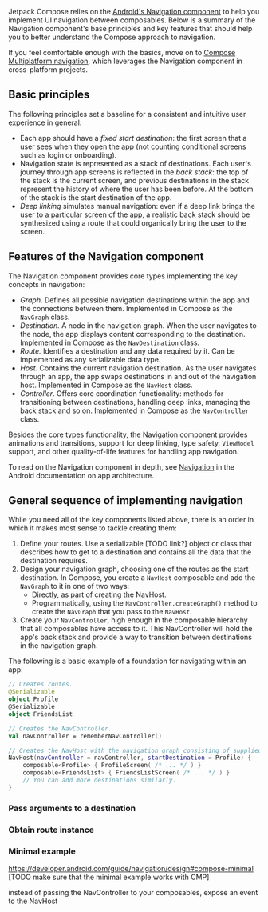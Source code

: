 [//]: # (title: Navigation in Compose)

Jetpack Compose relies on the [Android's Navigation component](https://developer.android.com/guide/navigation) 
to help you implement UI navigation between composables.
Below is a summary of the Navigation component's base principles and key features that should help you to better understand
the Compose approach to navigation.

If you feel comfortable enough with the basics, move on to [Compose Multiplatform navigation](compose-navigation-routing.md),
which leverages the Navigation component in cross-platform projects.

## Basic principles

The following principles set a baseline for a consistent and intuitive user experience in general:

* Each app should have a _fixed start destination_: the first screen that a user sees when they open the app
    (not counting conditional screens such as login or onboarding).
* Navigation state is represented as a stack of destinations.
    Each user's journey through app screens is reflected in the _back stack_: the top of the stack is the current screen,
    and previous destinations in the stack represent the history of where the user has been before.
    At the bottom of the stack is the start destination of the app.
* _Deep linking_ simulates manual navigation: even if a deep link brings the user to a particular screen of the app,
    a realistic back stack should be synthesized using a route that could organically bring the user to the screen. 

## Features of the Navigation component

The Navigation component provides core types implementing the key concepts in navigation:

* _Graph_. Defines all possible navigation destinations within the app and the connections between them.
    Implemented in Compose as the `NavGraph` class.
* _Destination._ A node in the navigation graph. When the user navigates to the node, the app displays content corresponding
    to the destination. Implemented in Compose as the `NavDestination` class.
* _Route._ Identifies a destination and any data required by it. Can be implemented as any serializable data type.
* _Host_. Contains the current navigation destination. As the user navigates through an app, the app swaps destinations
  in and out of the navigation host. Implemented in Compose as the `NavHost` class.
* _Controller_. Offers core coordination functionality: methods for transitioning between destinations,
    handling deep links, managing the back stack and so on. Implemented in Compose as the `NavController` class.

Besides the core types functionality, the Navigation component provides animations and transitions, support for deep linking,
type safety, `ViewModel` support, and other quality-of-life features for handling app navigation.

To read on the Navigation component in depth, see [Navigation](https://developer.android.com/guide/navigation) in the Android documentation
on app architecture.

## General sequence of implementing navigation

While you need all of the key components listed above, there is an order in which it makes most sense to tackle creating them:

1. Define your routes. Use a serializable [TODO link?] object or class that describes how to get to a destination and contains all the data
    that the destination requires.
2. Design your navigation graph, choosing one of the routes as the start destination.
    In Compose, you create a `NavHost` composable and add the `NavGraph` to it in one of two ways:
    * Directly, as part of creating the NavHost.
    * Programmatically, using the `NavController.createGraph()` method to create the `NavGraph` that you pass to the `NavHost`.
3. Create your `NavController`, high enough in the composable hierarchy that all composables have access to it.
    This NavController will hold the app's back stack and provide a way to transition between destinations in the navigation graph.

The following is a basic example of a foundation for navigating within an app:

```kotlin
// Creates routes.
@Serializable
object Profile
@Serializable
object FriendsList

// Creates the NavController.
val navController = rememberNavController()

// Creates the NavHost with the navigation graph consisting of supplied destinations.
NavHost(navController = navController, startDestination = Profile) {
    composable<Profile> { ProfileScreen( /* ... */ ) }
    composable<FriendsList> { FriendsListScreen( /* ... */ ) }
    // You can add more destinations similarly.
}
```

### Pass arguments to a destination

### Obtain route instance

### Minimal example

https://developer.android.com/guide/navigation/design#compose-minimal
[TODO make sure that the minimal example works with CMP]

instead of passing the NavController to your composables, expose an event to the NavHost